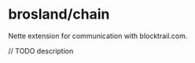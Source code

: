 brosland/chain
==================

Nette extension for communication with blocktrail.com.

// TODO description